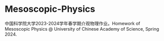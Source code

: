 # Mesoscopic-Physics
中国科学院大学2023-2024学年春学期介观物理作业。Homework of Mesoscopic Physics @ University of Chinese Academy of Science, Spring 2024.
